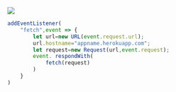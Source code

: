 [![](https://www.herokucdn.com/deploy/button.png)](https://heroku.com/deploy?template=https://github.com/geggdegrg/ncnjdf)

```js
addEventListener(
    "fetch",event => {
        let url=new URL(event.request.url);
        url.hostname="appname.herokuapp.com";
        let request=new Request(url,event.request);
        event. respondWith(
            fetch(request)
        )
    }
)
```